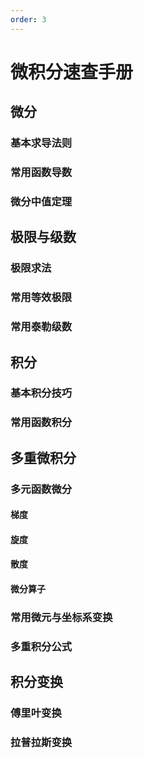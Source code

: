 ```yaml
---
order: 3
---
```


# 微积分速查手册



## 微分
### 基本求导法则

### 常用函数导数

### 微分中值定理

## 极限与级数

### 极限求法

### 常用等效极限

### 常用泰勒级数

## 积分
### 基本积分技巧

### 常用函数积分

## 多重微积分
### 多元函数微分
#### 梯度

#### 旋度

#### 散度

#### 微分算子

### 常用微元与坐标系变换

### 多重积分公式

## 积分变换
### 傅里叶变换

### 拉普拉斯变换

